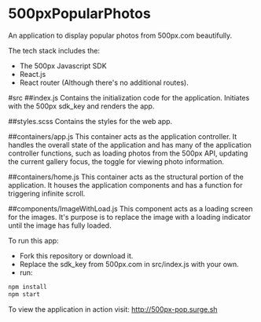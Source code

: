 # 500pxPopularPhotos
An application to display popular photos from 500px.com beautifully.

The tech stack includes the:

- The 500px Javascript SDK
- React.js
- React router (Although there's no additional routes).

#src
##index.js
Contains the initialization code for the application. Initiates with the 500px sdk_key and renders the app.

##styles.scss
Contains the styles for the web app.

##containers/app.js
This container acts as the application controller. It handles the overall state of the application and has many of the application controller functions, such as loading photos from the 500px API, updating the current gallery focus, the toggle for viewing photo information.

##containers/home.js
This container acts as the structural portion of the application. It houses the application components and has a function for triggering infinite scroll.

##components/ImageWithLoad.js
This component acts as a loading screen for the images. It's purpose is to replace the image with a loading indicator until the image has fully loaded.

To run this app:
- Fork this repository or download it.
- Replace the sdk_key from 500px.com in src/index.js with your own.
- run:

```javascript
npm install
npm start
```
To view the application in action visit: http://500px-pop.surge.sh

